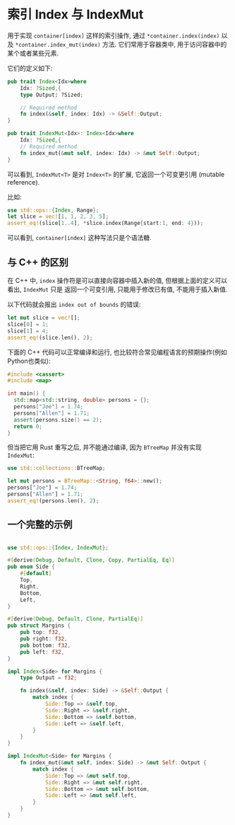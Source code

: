 
# 索引 Index 与 IndexMut

用于实现 `container[index]` 这样的索引操作, 通过 `*container.index(index)` 以及
`*container.index_mut(index)` 方法.
它们常用于容器类中, 用于访问容器中的某个或者某些元素.

它们的定义如下:
```rust
pub trait Index<Idx>where
    Idx: ?Sized,{
    type Output: ?Sized;

    // Required method
    fn index(&self, index: Idx) -> &Self::Output;
}

pub trait IndexMut<Idx>: Index<Idx>where
    Idx: ?Sized,{
    // Required method
    fn index_mut(&mut self, index: Idx) -> &mut Self::Output;
}
```

可以看到, `IndexMut<T>` 是对 `Index<T>` 的扩展, 它返回一个可变更引用 (mutable reference).

比如:
```rust
use std::ops::{Index, Range};
let slice = vec![1, 1, 2, 3, 5];
assert_eq!(slice[1..4], *slice.index(Range{start:1, end: 4}));
```
可以看到, `container[index]` 这种写法只是个语法糖.


## 与 C++ 的区别
在 C++ 中, `index` 操作符是可以直接向容器中插入新的值, 但根据上面的定义可以看出, `IndexMut` 只是
返回一个可变引用, 只能用于修改已有值, 不能用于插入新值.

以下代码就会报出 `index out of bounds` 的错误:
```rust
let mut slice = vec![];
slice[0] = 1;
slice[1] = 4;
assert_eq!(slice.len(), 2);
```

下面的 C++ 代码可以正常编译和运行, 也比较符合常见编程语言的预期操作(例如Python也类似):

```cpp
#include <cassert>
#include <map>

int main() {
  std::map<std::string, double> persons = {};
  persons["Joe"] = 1.74;
  persons["Allen"] = 1.71;
  assert(persons.size() == 2);
  return 0;
}
```

但当把它用 Rust 重写之后, 并不能通过编译, 因为 `BTreeMap` 并没有实现 `IndexMut`:

```rust
use std::collections::BTreeMap;

let mut persons = BTreeMap::<String, f64>::new();
persons["Joe"] = 1.74;
persons["Allen"] = 1.71;
assert_eq!(persons.len(), 2);
```

## 一个完整的示例

```rust

use std::ops::{Index, IndexMut};

#[derive(Debug, Default, Clone, Copy, PartialEq, Eq)]
pub enum Side {
    #[default]
    Top,
    Right,
    Bottom,
    Left,
}

#[derive(Debug, Default, Clone, PartialEq)]
pub struct Margins {
    pub top: f32,
    pub right: f32,
    pub bottom: f32,
    pub left: f32,
}

impl Index<Side> for Margins {
    type Output = f32;

    fn index(&self, index: Side) -> &Self::Output {
        match index {
            Side::Top => &self.top,
            Side::Right => &self.right,
            Side::Bottom => &self.bottom,
            Side::Left => &self.left,
        }
    }
}

impl IndexMut<Side> for Margins {
    fn index_mut(&mut self, index: Side) -> &mut Self::Output {
        match index {
            Side::Top => &mut self.top,
            Side::Right => &mut self.right,
            Side::Bottom => &mut self.bottom,
            Side::Left => &mut self.left,
        }
    }
}
```